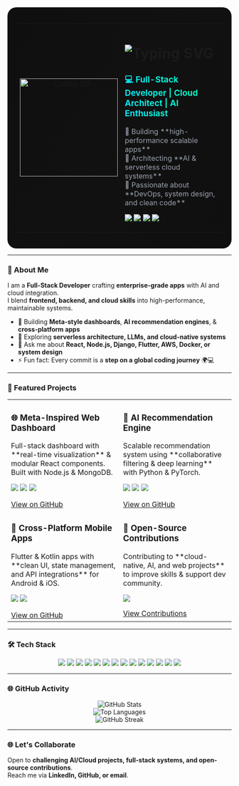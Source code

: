<div align="center" style="background: linear-gradient(120deg, #0f0f0f, #111, #0f0f0f); padding: 20px; border-radius: 20px;">

<table width="100%">
<tr>
<td width="35%" valign="middle" align="center">
  <!-- Ultra coding GIF -->
  <img src="https://media.giphy.com/media/l0MYt5jPR6QX5pnqM/giphy.gif" width="220" alt="Coding GIF"/>
</td>
<td width="65%" valign="middle" align="left">
  <!-- Typing SVG Header -->
  <h1>
    <img src="https://readme-typing-svg.herokuapp.com?font=Fira+Code&size=35&pause=1000&color=0de3f2&width=650&lines=Hi+👋,+I'm+Ramish+Anan+Kafi;Full-Stack+Developer;Cloud+%26+AI+Enthusiast;Open-Source+Contributor" alt="Typing SVG">
  </h1>
  <h3 style="background: linear-gradient(to right, #0de3f2, #00ffae); -webkit-background-clip: text; color: transparent;">
    💻 Full-Stack Developer | Cloud Architect | AI Enthusiast
  </h3>
  <p style="font-size:16px; color:#9CA3AF;">
    🔹 Building **high-performance scalable apps** <br>
    🔹 Architecting **AI & serverless cloud systems** <br>
    🔹 Passionate about **DevOps, system design, and clean code**
  </p>
  <p>
    <a href="https://linkedin.com/in/ramishanan-kafi" target="_blank">
      <img src="https://img.shields.io/badge/LinkedIn-0077B5?style=for-the-badge&logo=linkedin&logoColor=white"/>
    </a>
    <a href="https://twitter.com/" target="_blank">
      <img src="https://img.shields.io/badge/Twitter-1DA1F2?style=for-the-badge&logo=twitter&logoColor=white"/>
    </a>
    <a href="mailto:rakafi003@gmail.com">
      <img src="https://img.shields.io/badge/Gmail-D14836?style=for-the-badge&logo=gmail&logoColor=white"/>
    </a>
    <a href="https://github.com/kafi003" target="_blank">
      <img src="https://img.shields.io/badge/GitHub-181717?style=for-the-badge&logo=github&logoColor=white"/>
    </a>
  </p>
</td>
</tr>
</table>

</div>

---

### 🌌 About Me

I am a **Full-Stack Developer** crafting **enterprise-grade apps** with AI and cloud integration.  
I blend **frontend, backend, and cloud skills** into high-performance, maintainable systems.

- 🔭 Building **Meta-style dashboards**, **AI recommendation engines**, & **cross-platform apps**  
- 🌱 Exploring **serverless architecture, LLMs, and cloud-native systems**  
- 💬 Ask me about **React, Node.js, Django, Flutter, AWS, Docker, or system design**  
- ⚡ Fun fact: Every commit is a **step on a global coding journey** 🌍💻

---

### 🚀 Featured Projects

<table width="100%">
<tr>
<td width="50%" valign="top">
<h3>🌐 Meta-Inspired Web Dashboard</h3>
<p>Full-stack dashboard with **real-time visualization** & modular React components. Built with Node.js & MongoDB.</p>
<p>
<img src="https://img.shields.io/badge/React-20232A?style=for-the-badge&logo=react&logoColor=61DAFB"/>
<img src="https://img.shields.io/badge/Node.js-339933?style=for-the-badge&logo=nodedotjs&logoColor=white"/>
<img src="https://img.shields.io/badge/MongoDB-4EA94B?style=for-the-badge&logo=mongodb&logoColor=white"/>
</p>
<a href="https://github.com/kafi003/your-repo-link" target="_blank">View on GitHub</a>
</td>
<td width="50%" valign="top">
<h3>🤖 AI Recommendation Engine</h3>
<p>Scalable recommendation system using **collaborative filtering & deep learning** with Python & PyTorch.</p>
<p>
<img src="https://img.shields.io/badge/Python-3776AB?style=for-the-badge&logo=python&logoColor=white"/>
<img src="https://img.shields.io/badge/PyTorch-EE4C2C?style=for-the-badge&logo=pytorch&logoColor=white"/>
<img src="https://img.shields.io/badge/AWS-232F3E?style=for-the-badge&logo=amazon-aws&logoColor=white"/>
</p>
<a href="https://github.com/kafi003/your-repo-link" target="_blank">View on GitHub</a>
</td>
</tr>
<tr>
<td width="50%" valign="top">
<h3>📱 Cross-Platform Mobile Apps</h3>
<p>Flutter & Kotlin apps with **clean UI, state management, and API integrations** for Android & iOS.</p>
<p>
<img src="https://img.shields.io/badge/Flutter-02569B?style=for-the-badge&logo=flutter&logoColor=white"/>
<img src="https://img.shields.io/badge/Kotlin-7F52FF?style=for-the-badge&logo=kotlin&logoColor=white"/>
</p>
<a href="https://github.com/kafi003/flutter-experiments" target="_blank">View on GitHub</a>
</td>
<td width="50%" valign="top">
<h3>🌟 Open-Source Contributions</h3>
<p>Contributing to **cloud-native, AI, and web projects** to improve skills & support dev community.</p>
<p>
<img src="https://img.shields.io/badge/GitHub-181717?style=for-the-badge&logo=github&logoColor=white"/>
</p>
<a href="https://github.com/kafi003" target="_blank">View Contributions</a>
</td>
</tr>
</table>

---

### 🛠️ Tech Stack

<p align="center">
<img src="https://img.shields.io/badge/Python-3776AB?style=for-the-badge&logo=python&logoColor=white"/>
<img src="https://img.shields.io/badge/JavaScript-F7DF1E?style=for-the-badge&logo=javascript&logoColor=black"/>
<img src="https://img.shields.io/badge/TypeScript-3178C6?style=for-the-badge&logo=typescript&logoColor=white"/>
<img src="https://img.shields.io/badge/React-20232A?style=for-the-badge&logo=react&logoColor=61DAFB"/>
<img src="https://img.shields.io/badge/Node.js-339933?style=for-the-badge&logo=nodedotjs&logoColor=white"/>
<img src="https://img.shields.io/badge/Django-092E20?style=for-the-badge&logo=django&logoColor=white"/>
<img src="https://img.shields.io/badge/Flutter-02569B?style=for-the-badge&logo=flutter&logoColor=white"/>
<img src="https://img.shields.io/badge/Kotlin-7F52FF?style=for-the-badge&logo=kotlin&logoColor=white"/>
<img src="https://img.shields.io/badge/MongoDB-4EA94B?style=for-the-badge&logo=mongodb&logoColor=white"/>
<img src="https://img.shields.io/badge/PostgreSQL-4169E1?style=for-the-badge&logo=postgresql&logoColor=white"/>
<img src="https://img.shields.io/badge/AWS-232F3E?style=for-the-badge&logo=amazon-aws&logoColor=white"/>
<img src="https://img.shields.io/badge/Microsoft_Azure-0078D4?style=for-the-badge&logo=microsoft-azure&logoColor=white"/>
<img src="https://img.shields.io/badge/Docker-2496ED?style=for-the-badge&logo=docker&logoColor=white"/>
<img src="https://img.shields.io/badge/PyTorch-EE4C2C?style=for-the-badge&logo=pytorch&logoColor=white"/>
</p>

---

### 🌐 GitHub Activity

<p align="center">
<img src="https://github-readme-stats.vercel.app/api?username=kafi003&show_icons=true&theme=radical&count_private=true&hide_border=true" alt="GitHub Stats"/>
<br/>
<img src="https://github-readme-stats.vercel.app/api/top-langs/?username=kafi003&layout=compact&theme=radical&hide_border=true" alt="Top Languages"/>
<br/>
<img src="https://github-readme-streak-stats.herokuapp.com/?user=kafi003&theme=radical&hide_border=true" alt="GitHub Streak"/>
</p>

---

### 🌐 Let's Collaborate

Open to **challenging AI/Cloud projects, full-stack systems, and open-source contributions**.  
Reach me via **LinkedIn, GitHub, or email**.

